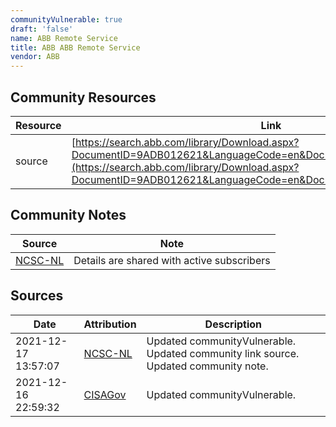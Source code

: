```yaml
---
communityVulnerable: true
draft: 'false'
name: ABB Remote Service
title: ABB ABB Remote Service
vendor: ABB
---
```



## Community Resources
| Resource | Link |
| --- | --- |
| source | [https://search.abb.com/library/Download.aspx?DocumentID=9ADB012621&LanguageCode=en&DocumentPartId=&Action=Launch](https://search.abb.com/library/Download.aspx?DocumentID=9ADB012621&LanguageCode=en&DocumentPartId=&Action=Launch) |

## Community Notes
| Source | Note |
| --- | --- |
| [NCSC-NL](https://github.com/NCSC-NL/log4shell/blob/main/software/README.md) | Details are shared with active subscribers |

## Sources
| Date | Attribution | Description |
| --- | --- | --- |
| 2021-12-17 13:57:07 | [NCSC-NL](https://github.com/NCSC-NL/log4shell/blob/main/software/README.md) | Updated communityVulnerable. Updated community link source. Updated community note.  |
| 2021-12-16 22:59:32 | [CISAGov](https://raw.githubusercontent.com/cisagov/log4j-affected-db/develop/README.md) | Updated communityVulnerable.  |

